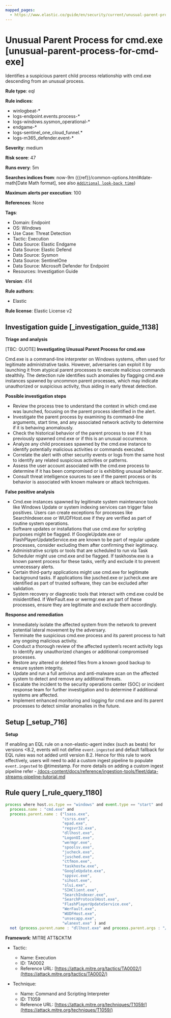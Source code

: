 ```yaml
---
mapped_pages:
  - https://www.elastic.co/guide/en/security/current/unusual-parent-process-for-cmd-exe.html
---
```


# Unusual Parent Process for cmd.exe [unusual-parent-process-for-cmd-exe]

Identifies a suspicious parent child process relationship with cmd.exe descending from an unusual process.

**Rule type**: eql

**Rule indices**:

* winlogbeat-*
* logs-endpoint.events.process-*
* logs-windows.sysmon_operational-*
* endgame-*
* logs-sentinel_one_cloud_funnel.*
* logs-m365_defender.event-*

**Severity**: medium

**Risk score**: 47

**Runs every**: 5m

**Searches indices from**: now-9m ({{ref}}/common-options.html#date-math[Date Math format], see also [`Additional look-back time`](docs-content://solutions/security/detect-and-alert/create-detection-rule.md#rule-schedule))

**Maximum alerts per execution**: 100

**References**: None

**Tags**:

* Domain: Endpoint
* OS: Windows
* Use Case: Threat Detection
* Tactic: Execution
* Data Source: Elastic Endgame
* Data Source: Elastic Defend
* Data Source: Sysmon
* Data Source: SentinelOne
* Data Source: Microsoft Defender for Endpoint
* Resources: Investigation Guide

**Version**: 414

**Rule authors**:

* Elastic

**Rule license**: Elastic License v2

## Investigation guide [_investigation_guide_1138]

**Triage and analysis**

[TBC: QUOTE]
**Investigating Unusual Parent Process for cmd.exe**

Cmd.exe is a command-line interpreter on Windows systems, often used for legitimate administrative tasks. However, adversaries can exploit it by launching it from atypical parent processes to execute malicious commands stealthily. The detection rule identifies such anomalies by flagging cmd.exe instances spawned by uncommon parent processes, which may indicate unauthorized or suspicious activity, thus aiding in early threat detection.

**Possible investigation steps**

* Review the process tree to understand the context in which cmd.exe was launched, focusing on the parent process identified in the alert.
* Investigate the parent process by examining its command-line arguments, start time, and any associated network activity to determine if it is behaving anomalously.
* Check the historical behavior of the parent process to see if it has previously spawned cmd.exe or if this is an unusual occurrence.
* Analyze any child processes spawned by the cmd.exe instance to identify potentially malicious activities or commands executed.
* Correlate the alert with other security events or logs from the same host to identify any related suspicious activities or patterns.
* Assess the user account associated with the cmd.exe process to determine if it has been compromised or is exhibiting unusual behavior.
* Consult threat intelligence sources to see if the parent process or its behavior is associated with known malware or attack techniques.

**False positive analysis**

* Cmd.exe instances spawned by legitimate system maintenance tools like Windows Update or system indexing services can trigger false positives. Users can create exceptions for processes like SearchIndexer.exe or WUDFHost.exe if they are verified as part of routine system operations.
* Software updates or installations that use cmd.exe for scripting purposes might be flagged. If GoogleUpdate.exe or FlashPlayerUpdateService.exe are known to be part of regular update processes, consider excluding them after confirming their legitimacy.
* Administrative scripts or tools that are scheduled to run via Task Scheduler might use cmd.exe and be flagged. If taskhostw.exe is a known parent process for these tasks, verify and exclude it to prevent unnecessary alerts.
* Certain third-party applications might use cmd.exe for legitimate background tasks. If applications like jusched.exe or jucheck.exe are identified as part of trusted software, they can be excluded after validation.
* System recovery or diagnostic tools that interact with cmd.exe could be misidentified. If WerFault.exe or wermgr.exe are part of these processes, ensure they are legitimate and exclude them accordingly.

**Response and remediation**

* Immediately isolate the affected system from the network to prevent potential lateral movement by the adversary.
* Terminate the suspicious cmd.exe process and its parent process to halt any ongoing malicious activity.
* Conduct a thorough review of the affected system’s recent activity logs to identify any unauthorized changes or additional compromised processes.
* Restore any altered or deleted files from a known good backup to ensure system integrity.
* Update and run a full antivirus and anti-malware scan on the affected system to detect and remove any additional threats.
* Escalate the incident to the security operations center (SOC) or incident response team for further investigation and to determine if additional systems are affected.
* Implement enhanced monitoring and logging for cmd.exe and its parent processes to detect similar anomalies in the future.


## Setup [_setup_716]

**Setup**

If enabling an EQL rule on a non-elastic-agent index (such as beats) for versions <8.2, events will not define `event.ingested` and default fallback for EQL rules was not added until version 8.2. Hence for this rule to work effectively, users will need to add a custom ingest pipeline to populate `event.ingested` to @timestamp. For more details on adding a custom ingest pipeline refer - [/docs-content/docs/reference/ingestion-tools/fleet/data-streams-pipeline-tutorial.md](docs-content://reference/ingestion-tools/fleet/data-streams-pipeline-tutorial.md)


## Rule query [_rule_query_1180]

```js
process where host.os.type == "windows" and event.type == "start" and
  process.name : "cmd.exe" and
  process.parent.name : ("lsass.exe",
                         "csrss.exe",
                         "epad.exe",
                         "regsvr32.exe",
                         "dllhost.exe",
                         "LogonUI.exe",
                         "wermgr.exe",
                         "spoolsv.exe",
                         "jucheck.exe",
                         "jusched.exe",
                         "ctfmon.exe",
                         "taskhostw.exe",
                         "GoogleUpdate.exe",
                         "sppsvc.exe",
                         "sihost.exe",
                         "slui.exe",
                         "SIHClient.exe",
                         "SearchIndexer.exe",
                         "SearchProtocolHost.exe",
                         "FlashPlayerUpdateService.exe",
                         "WerFault.exe",
                         "WUDFHost.exe",
                         "unsecapp.exe",
                         "wlanext.exe" ) and
  not (process.parent.name : "dllhost.exe" and process.parent.args : "/Processid:{CA8C87C1-929D-45BA-94DB-EF8E6CB346AD}")
```

**Framework**: MITRE ATT&CKTM

* Tactic:

    * Name: Execution
    * ID: TA0002
    * Reference URL: [https://attack.mitre.org/tactics/TA0002/](https://attack.mitre.org/tactics/TA0002/)

* Technique:

    * Name: Command and Scripting Interpreter
    * ID: T1059
    * Reference URL: [https://attack.mitre.org/techniques/T1059/](https://attack.mitre.org/techniques/T1059/)



